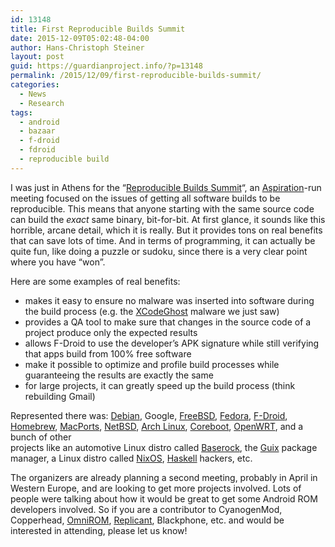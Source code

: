 ```yaml
---
id: 13148
title: First Reproducible Builds Summit
date: 2015-12-09T05:02:48-04:00
author: Hans-Christoph Steiner
layout: post
guid: https://guardianproject.info/?p=13148
permalink: /2015/12/09/first-reproducible-builds-summit/
categories:
  - News
  - Research
tags:
  - android
  - bazaar
  - f-droid
  - fdroid
  - reproducible build
---
```

I was just in Athens for the “[Reproducible Builds Summit](https://reproducible-builds.org/events/athens2015/)“, an <a href="https://aspirationtech.org/" target="_blank">Aspiration</a>-run meeting focused on the issues of getting all software builds to be reproducible. This means that anyone starting with the same source code can build the _exact_ same binary, bit-for-bit. At first glance, it sounds like this horrible, arcane detail, which it is really. But it provides tons on real benefits that can save lots of time. And in terms of programming, it can actually be quite fun, like doing a puzzle or sudoku, since there is a very clear point where you have “won”.

Here are some examples of real benefits:

  * makes it easy to ensure no malware was inserted into software during the build process (e.g. the <a href="https://en.wikipedia.org/wiki/XcodeGhost" target="_blank">XCodeGhost</a> malware we just saw)
  * provides a QA tool to make sure that changes in the source code of a project produce only the expected results
  * allows F-Droid to use the developer’s APK signature while still verifying that apps build from 100% free software
  * make it possible to optimize and profile build processes while guaranteeing the results are exactly the same
  * for large projects, it can greatly speed up the build process (think rebuilding Gmail)

Represented there was: <a href="http://https//www.debian.org" target="_blank">Debian</a>, Google, <a href="https://www.freebsd.org/" target="_blank">FreeBSD</a>, <a href="https://getfedora.org/" target="_blank">Fedora</a>, <a href="https://f-droid.org" target="_blank">F-Droid</a>,  
<a href="http://brew.sh/" target="_blank">Homebrew</a>, <a href="https://www.macports.org/" target="_blank">MacPorts</a>, <a href="https://www.netbsd.org/" target="_blank">NetBSD</a>, <a href="https://www.archlinux.org/" target="_blank">Arch Linux</a>, <a href="https://www.coreboot.org/" target="_blank">Coreboot</a>, <a href="https://openwrt.org/" target="_blank">OpenWRT</a>, and a bunch of other  
projects like an automotive Linux distro called <a href="https://wiki.baserock.org/" target="_blank">Baserock</a>, the <a href="https://www.gnu.org/software/guix/" target="_blank">Guix</a> package manager, a Linux distro called <a href="https://nixos.org/" target="_blank">NixOS</a>, <a href="https://www.haskell.org/" target="_blank">Haskell</a> hackers, etc.

The organizers are already planning a second meeting, probably in April in Western Europe, and are looking to get more projects involved. Lots of people were talking about how it would be great to get some Android ROM developers involved. So if you are a contributor to CyanogenMod, Copperhead, <a href="https://omnirom.org/" target="_blank">OmniROM</a>, <a href="http://www.replicant.us/" target="_blank">Replicant</a>, Blackphone, etc. and would be interested in attending, please let us know!